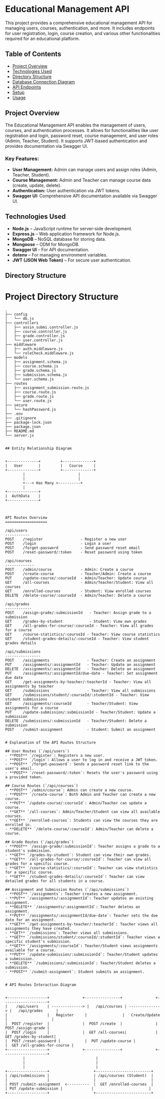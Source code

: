 # Educational Management API

This project provides a comprehensive educational management API for managing users, courses, authentication, and more. It includes endpoints for user registration, login, course creation, and various other functionalities required for an educational platform.

## Table of Contents
- [Project Overview](#project-overview)
- [Technologies Used](#technologies-used)
- [Directory Structure](#directory-structure)
- [Database Connection Diagram](#database-connection-diagram)
- [API Endpoints](#api-endpoints)
- [Setup](#setup)
- [Usage](#usage)

## Project Overview

The Educational Management API enables the management of users, courses, and authentication processes. It allows for functionalities like user registration and login, password reset, course management, and user roles (Admin, Teacher, Student). It supports JWT-based authentication and provides documentation via Swagger UI.

### Key Features:
- **User Management:** Admin can manage users and assign roles (Admin, Teacher, Student).
- **Course Management:** Admin and Teacher can manage course data (create, update, delete).
- **Authentication:** User authentication via JWT tokens.
- **Swagger UI:** Comprehensive API documentation available via Swagger UI.

## Technologies Used

- **Node.js** – JavaScript runtime for server-side development.
- **Express.js** – Web application framework for Node.js.
- **MongoDB** – NoSQL database for storing data.
- **Mongoose** – ODM for MongoDB.
- **Swagger UI** – For API documentation.
- **dotenv** – For managing environment variables.
- **JWT (JSON Web Token)** – For secure user authentication.

## Directory Structure

# Project Directory Structure

```
.
├── config
│   └── db.js
├── controllers
│   ├── assin_submi.controller.js
│   ├── course.controller.js
│   ├── grade.controller.js
│   └── user.controller.js
├── middleware
│   ├── auth.middleware.js
│   └── roleCheck.middleware.js
├── models
│   ├── assignment.schema.js
│   ├── course.schema.js
│   ├── grade.schema.js
│   ├── submission.schema.js
│   └── user.schema.js
├── routes
│   ├── assignment_submission.route.js
│   ├── course.route.js
│   ├── grade.route.js
│   └── user.route.js
├── secure
│   └── hashPassword.js
├── .env
├── .gitignore
├── package-lock.json
├── package.json
├── README.md
└── server.js


## Entity Relationship Diagram


+--------------+         +--------------+
|   User       |         |   Course     |
+--------------+         +--------------+
        |                        |
        |                        |
        +---< Has Many >----------+
        |
+--------------+
|  AuthData    |
+--------------+



API Routes Overview
===================

/api/users
-----------
POST    /register                 - Register a new user
POST    /login                    - Login a user
POST    /forget-password          - Send password reset email
POST    /reset-password/:token    - Reset password using token

/api/courses
-------------
POST    /admin/course             - Admin: Create a course
POST    /create-course            - Teacher/Admin: Create a course
PUT     /update-course/:courseId  - Admin/Teacher: Update course
GET     /all-courses              - Admin/Teacher/Student: View all courses
GET     /enrolled-courses         - Student: View enrolled courses
DELETE  /delete-course/:courseId  - Admin/Teacher: Delete a course

/api/grades
------------
POST    /assign-grade/:submissionId   - Teacher: Assign grade to a submission
GET     /grades-by-student            - Student: View own grades
GET     /all-grades-for-course/:courseId - Teacher: View all grades for a course
GET     /course-statistics/:courseId - Teacher: View course statistics
GET     /student-grades-details/:courseId - Teacher: View student grades details

/api/submissions
----------------
POST    /assignments                 - Teacher: Create an assignment
PUT     /assignments/:assignmentId   - Teacher: Update an assignment
DELETE  /assignments/:assignmentId   - Teacher: Delete an assignment
PUT     /assignments/:assignmentId/due-date - Teacher: Set assignment due date
GET     /get-assignments-by-teacher/:teacherId - Teacher: View all assignments by teacher
GET     /submissions                 - Teacher: View all submissions
GET     /submissions/student/:courseId/:studentId - Teacher: View student submissions
GET     /assignments/:courseId       - Teacher/Student: View assignments for a course
PUT     /update-submission/:submissionId - Teacher/Student: Update a submission
DELETE  /submissions/:submissionId   - Teacher/Student: Delete a submission
POST    /submit-assignment           - Student: Submit an assignment


# Explanation of the API Routes Structure

## User Routes (`/api/users`)
- **POST** `/register`: Registers a new user.
- **POST** `/login`: Allows a user to log in and receive a JWT token.
- **POST** `/forget-password`: Sends a password reset link to the user's email.
- **POST** `/reset-password/:token`: Resets the user's password using a provided token.

## Course Routes (`/api/courses`)
- **POST** `/admin/course`: Admin can create a new course.
- **POST** `/create-course`: Both Admin and Teacher can create a new course.
- **PUT** `/update-course/:courseId`: Admin/Teacher can update a course.
- **GET** `/all-courses`: Admin/Teacher/Student can view all available courses.
- **GET** `/enrolled-courses`: Students can view the courses they are enrolled in.
- **DELETE** `/delete-course/:courseId`: Admin/Teacher can delete a course.

## Grade Routes (`/api/grades`)
- **POST** `/assign-grade/:submissionId`: Teacher assigns a grade to a student's submission.
- **GET** `/grades-by-student`: Student can view their own grades.
- **GET** `/all-grades-for-course/:courseId`: Teacher can view all grades for a specific course.
- **GET** `/course-statistics/:courseId`: Teacher can view statistics for a specific course.
- **GET** `/student-grades-details/:courseId`: Teacher can view detailed grades for all students in a course.

## Assignment and Submission Routes (`/api/submissions`)
- **POST** `/assignments`: Teacher creates a new assignment.
- **PUT** `/assignments/:assignmentId`: Teacher updates an existing assignment.
- **DELETE** `/assignments/:assignmentId`: Teacher deletes an assignment.
- **PUT** `/assignments/:assignmentId/due-date`: Teacher sets the due date for an assignment.
- **GET** `/get-assignments-by-teacher/:teacherId`: Teacher views all assignments they have created.
- **GET** `/submissions`: Teacher views all submissions.
- **GET** `/submissions/student/:courseId/:studentId`: Teacher views a specific student's submission.
- **GET** `/assignments/:courseId`: Teacher/Student views assignments available for a course.
- **PUT** `/update-submission/:submissionId`: Teacher/Student updates a submission.
- **DELETE** `/submissions/:submissionId`: Teacher/Student deletes a submission.
- **POST** `/submit-assignment`: Student submits an assignment.


# API Routes Interaction Diagram


+------------------+               +----------------+               +--------------------+
|    /api/users    | --------------> |   /api/courses | --------------> |   /api/grades      |
|                  |   Register     |                |   Create/Update |                    |
|  POST /register  |               |  POST /create  |               |  POST /assign-grade |
|  POST /login     |               |  GET /all-courses|             |  GET /grades-by-student|
|  POST /reset-password |           |  PUT /update-course |           |  GET /all-grades-for-course |
+------------------+               +----------------+               +--------------------+
        |                                |
        |                                |
        |                                |
+------------------+                    +-------------------------+
| /api/submissions |                    | /api/courses (Student)  |
|                  |                    |                         |
| POST /submit-assignment  <----------  |  GET /enrolled-courses  |
| PUT /update-submission |             |                         |
+------------------+                    +-------------------------+




